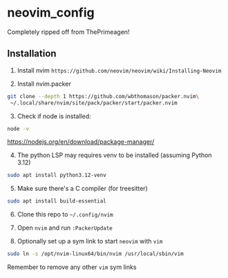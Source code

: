 # neovim_config

Completely ripped off from ThePrimeagen!

## Installation

1. Install nvim `https://github.com/neovim/neovim/wiki/Installing-Neovim`

2. Install nvim.packer
```bash
git clone --depth 1 https://github.com/wbthomason/packer.nvim\
 ~/.local/share/nvim/site/pack/packer/start/packer.nvim
```
3. Check if node is installed:
```bash
node -v
```
<https://nodejs.org/en/download/package-manager/>

4. The python LSP may requires venv to be installed (assuming Python 3.12)
```bash
sudo apt install python3.12-venv
```

5. Make sure there's a C compiler (for treesitter)
```bash
sudo apt install build-essential
```

6. Clone this repo to  `~/.config/nvim` 

7. Open `nvim` and run `:PackerUpdate`

8. Optionally set up a sym link to start `neovim` with `vim`
```bash
sudo ln -s /opt/nvim-linux64/bin/nvim /usr/local/sbin/vim
```
Remember to remove any other `vim` sym links
